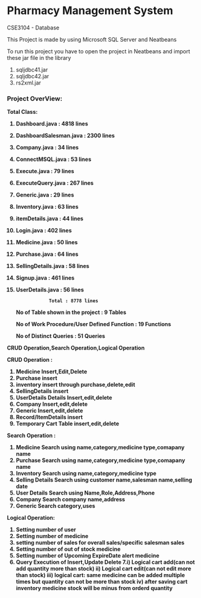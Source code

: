 # Pharmacy Management System
CSE3104 - Database

This Project is made by using Microsoft SQL Server and Neatbeans

To run this project you have to open the project in Neatbeans and import these jar file in the library
1. sqljdbc41.jar
2. sqljdbc42.jar
3. rs2xml.jar


<h3><b>Project OverView:<b></h3>
  
  Total Class:
1. Dashboard.java	  		      : 4818 lines
2. DashboardSalesman.java 		: 2300 lines
3. Company.java	        			: 34 lines
4. ConnectMSQL.java     			: 53 lines
5. Execute.java			        	: 79 lines
6. ExecuteQuery.java    			: 267 lines
7. Generic.java			        	: 29 lines
8. Inventory.java	        		: 63 lines
9. itemDetails.java	      		: 44 lines
10. Login.java			        	: 402 lines
11. Medicine.java		        	: 50 lines
12. Purchase.java		        	: 64 lines
13. SellingDetails.java	  		: 58 lines
14. Signup.java				        : 461 lines
15. UserDetails.java	    		: 56 lines

					Total : 8778 lines

    No of Table shown in the project : 9 Tables

    No of Work Procedure/User Defined Function : 19 Functions

    No of Distinct Queries : 51 Queries


CRUD Operation,Search Operation,Logical Operation

CRUD Operation : 
1. Medicine Insert,Edit,Delete
2. Purchase insert
3. inventory insert through purchase,delete,edit 
4. SellingDetails insert
5. UserDetails Details Insert,edit,delete
6. Company Insert,edit,delete
7. Generic Insert,edit,delete
8. Record/ItemDetails insert
9. Temporary Cart Table insert,edit,delete


Search Operation : 
1. Medicine Search using name,category,medicine type,comapany name
2. Purchase Search using name,category,medicine type,comapany name
3. Inventory Search using name,category,medicine type
4. Selling Details Search using customer name,salesman name,selling date
5. User Details Search using Name,Role,Address,Phone
6. Company Search company name,address
7. Generic Search category,uses


Logical Operation:
1. Setting number of user
2. Setting number of medicine
3. setting number of sales for overall sales/specific salesman sales
4. Setting number of out of stock medicine
5. Setting number of Upcoming ExpireDate alert medicine
6. Query Execution of Insert,Update Delete 
7.i) Logical cart add(can not add quantity more than stock)
  ii) Logical cart edit(can not edit more than stock)
  iii) logical cart: same medicine can be added multiple times but quantity can not be more than stock
  iv) after saving cart inventory medicine stock will be minus from orderd quantity
